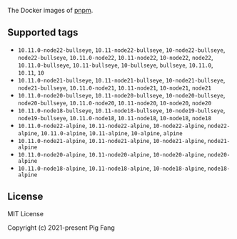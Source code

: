 The Docker images of [pnpm](https://pnpm.io).

## Supported tags

- `10.11.0-node22-bullseye`, `10.11-node22-bullseye`, `10-node22-bullseye`, `node22-bullseye`, `10.11.0-node22`, `10.11-node22`, `10-node22`, `node22`, `10.11.0-bullseye`, `10.11-bullseye`, `10-bullseye`, `bullseye`, `10.11.0`, `10.11`, `10`
- `10.11.0-node21-bullseye`, `10.11-node21-bullseye`, `10-node21-bullseye`, `node21-bullseye`, `10.11.0-node21`, `10.11-node21`, `10-node21`, `node21`
- `10.11.0-node20-bullseye`, `10.11-node20-bullseye`, `10-node20-bullseye`, `node20-bullseye`, `10.11.0-node20`, `10.11-node20`, `10-node20`, `node20`
- `10.11.0-node18-bullseye`, `10.11-node18-bullseye`, `10-node19-bullseye`, `node19-bullseye`, `10.11.0-node18`, `10.11-node18`, `10-node18`, `node18`
- `10.11.0-node22-alpine`, `10.11-node22-alpine`, `10-node22-alpine`, `node22-alpine`, `10.11.0-alpine`, `10.11-alpine`, `10-alpine`, `alpine`
- `10.11.0-node21-alpine`, `10.11-node21-alpine`, `10-node21-alpine`, `node21-alpine`
- `10.11.0-node20-alpine`, `10.11-node20-alpine`, `10-node20-alpine`, `node20-alpine`
- `10.11.0-node18-alpine`, `10.11-node18-alpine`, `10-node18-alpine`, `node18-alpine`

## License

MIT License

Copyright (c) 2021-present Pig Fang
